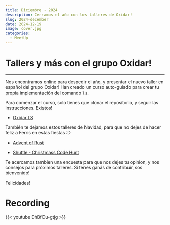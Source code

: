 ```yaml
---
title: Diciembre - 2024
description: Cerramos el año con los talleres de Oxidar!
slug: 2024-december
date: 2024-12-19
image: cover.jpg
categories:
  - MeetUp
---
```



# Tallers y más con el grupo Oxidar!

---
Nos encontramos online para despedir el año, y presentar el nuevo taller en español del grupo Oxidar! Han creado un curso auto-guiado para crear tu propia implementación del comando `ls`. 

Para comenzar el curso, solo tienes que clonar el repositorio, y seguir las instrucciones. Existos!
* [Oxidar LS](https://github.com/rustlatam/oxidar-ls)

También te dejamos estos talleres de Navidad, para que no dejes de hacer feliz a Ferris en estas fiestas :D
* [Advent of Rust](https://www.rustfinity.com/advent-of-rust)
+ [Shuttle - Christmass Code Hunt](https://www.shuttle.dev/cch)

Te acercamos tambien una encuesta para que nos dejes tu opinion, y nos consejos para próximos talleres. Si tenes ganás de contribuir, sos bienvenido!

Felicidades!

# Recording
{{< youtube DhBfOu-gtjg >}}